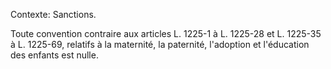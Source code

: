 Contexte: Sanctions.

Toute convention contraire aux articles L. 1225-1 à L. 1225-28 et L. 1225-35 à L. 1225-69, relatifs à la maternité, la paternité, l'adoption et l'éducation des enfants est nulle.